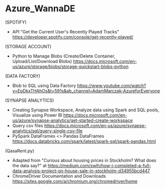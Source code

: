 # Azure_WannaDE

(SPOTIFY)

- API "Get the Current User's Recently Played Tracks" https://developer.spotify.com/console/get-recently-played/


(STORAGE ACCOUNT)

- Python to Manage Blobs (Create/Delete Container, Upload/List/Download Blobs) https://docs.microsoft.com/en-us/azure/storage/blobs/storage-quickstart-blobs-python 


(DATA FACTORY)

- Blob to SQL using Data Factory https://www.youtube.com/watch?v=EpDkxTHAhOs&t=591s&ab_channel=AdamMarczak-AzureforEveryone

(SYNAPSE ANALYTICS)

- Creating Synapse Workspace, Analyze data using Spark and SQL pools, Visualize using Power BI
https://docs.microsoft.com/en-us/azure/synapse-analytics/get-started-create-workspace
- Query csv files https://docs.microsoft.com/en-us/azure/synapse-analytics/sql/query-single-csv-file
- PySpark DataFrames <> Pandas DataFrames https://docs.databricks.com/spark/latest/spark-sql/spark-pandas.html

(QasaRent.py)

- Adapted from "Curious about housing prices in Stockholm? What does the data say?" at https://medium.com/swlh/how-i-completed-a-full-data-analysis-project-on-house-sale-in-stockholm-d34955bcd447
- ChromeDriver Documentation and Downloads https://sites.google.com/a/chromium.org/chromedriver/home
